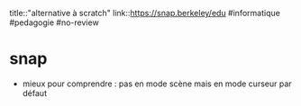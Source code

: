 title::"alternative à scratch"
link::https://snap.berkeley/edu
#informatique #pedagogie #no-review 
# snap

 - mieux pour comprendre : pas en mode scène mais en mode curseur par défaut